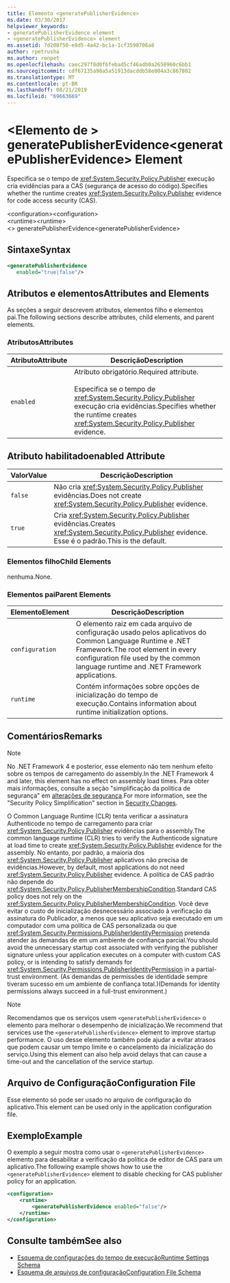 ```yaml
---
title: Elemento <generatePublisherEvidence>
ms.date: 03/30/2017
helpviewer_keywords:
- generatePublisherEvidence element
- <generatePublisherEvidence> element
ms.assetid: 7d208f50-e8d5-4a42-bc1a-1cf3590706a8
author: rpetrusha
ms.author: ronpet
ms.openlocfilehash: caec297f8d0f6febad5cf46adb0a2658960c6bb1
ms.sourcegitcommit: cdf67135a98a5a51913dacddb58e004a3c867802
ms.translationtype: MT
ms.contentlocale: pt-BR
ms.lasthandoff: 08/21/2019
ms.locfileid: "69663669"
---
```

# <a name="generatepublisherevidence-element"></a><span data-ttu-id="f83f7-102">\<Elemento de > generatePublisherEvidence</span><span class="sxs-lookup"><span data-stu-id="f83f7-102">\<generatePublisherEvidence> Element</span></span>
<span data-ttu-id="f83f7-103">Especifica se o tempo de <xref:System.Security.Policy.Publisher> execução cria evidências para a CAS (segurança de acesso do código).</span><span class="sxs-lookup"><span data-stu-id="f83f7-103">Specifies whether the runtime creates <xref:System.Security.Policy.Publisher> evidence for code access security (CAS).</span></span>  
  
 <span data-ttu-id="f83f7-104">\<configuration></span><span class="sxs-lookup"><span data-stu-id="f83f7-104">\<configuration></span></span>  
<span data-ttu-id="f83f7-105">\<runtime></span><span class="sxs-lookup"><span data-stu-id="f83f7-105">\<runtime></span></span>  
<span data-ttu-id="f83f7-106">\<> generatePublisherEvidence</span><span class="sxs-lookup"><span data-stu-id="f83f7-106">\<generatePublisherEvidence></span></span>  
  
## <a name="syntax"></a><span data-ttu-id="f83f7-107">Sintaxe</span><span class="sxs-lookup"><span data-stu-id="f83f7-107">Syntax</span></span>  
  
```xml  
<generatePublisherEvidence    
   enabled="true|false"/>  
```  
  
## <a name="attributes-and-elements"></a><span data-ttu-id="f83f7-108">Atributos e elementos</span><span class="sxs-lookup"><span data-stu-id="f83f7-108">Attributes and Elements</span></span>  
 <span data-ttu-id="f83f7-109">As seções a seguir descrevem atributos, elementos filho e elementos pai.</span><span class="sxs-lookup"><span data-stu-id="f83f7-109">The following sections describe attributes, child elements, and parent elements.</span></span>  
  
### <a name="attributes"></a><span data-ttu-id="f83f7-110">Atributos</span><span class="sxs-lookup"><span data-stu-id="f83f7-110">Attributes</span></span>  
  
|<span data-ttu-id="f83f7-111">Atributo</span><span class="sxs-lookup"><span data-stu-id="f83f7-111">Attribute</span></span>|<span data-ttu-id="f83f7-112">Descrição</span><span class="sxs-lookup"><span data-stu-id="f83f7-112">Description</span></span>|  
|---------------|-----------------|  
|`enabled`|<span data-ttu-id="f83f7-113">Atributo obrigatório.</span><span class="sxs-lookup"><span data-stu-id="f83f7-113">Required attribute.</span></span><br /><br /> <span data-ttu-id="f83f7-114">Especifica se o tempo de <xref:System.Security.Policy.Publisher> execução cria evidências.</span><span class="sxs-lookup"><span data-stu-id="f83f7-114">Specifies whether the runtime creates <xref:System.Security.Policy.Publisher> evidence.</span></span>|  
  
## <a name="enabled-attribute"></a><span data-ttu-id="f83f7-115">Atributo habilitado</span><span class="sxs-lookup"><span data-stu-id="f83f7-115">enabled Attribute</span></span>  
  
|<span data-ttu-id="f83f7-116">Valor</span><span class="sxs-lookup"><span data-stu-id="f83f7-116">Value</span></span>|<span data-ttu-id="f83f7-117">Descrição</span><span class="sxs-lookup"><span data-stu-id="f83f7-117">Description</span></span>|  
|-----------|-----------------|  
|`false`|<span data-ttu-id="f83f7-118">Não cria <xref:System.Security.Policy.Publisher> evidências.</span><span class="sxs-lookup"><span data-stu-id="f83f7-118">Does not create <xref:System.Security.Policy.Publisher> evidence.</span></span>|  
|`true`|<span data-ttu-id="f83f7-119">Cria <xref:System.Security.Policy.Publisher> evidências.</span><span class="sxs-lookup"><span data-stu-id="f83f7-119">Creates <xref:System.Security.Policy.Publisher> evidence.</span></span> <span data-ttu-id="f83f7-120">Esse é o padrão.</span><span class="sxs-lookup"><span data-stu-id="f83f7-120">This is the default.</span></span>|  
  
### <a name="child-elements"></a><span data-ttu-id="f83f7-121">Elementos filho</span><span class="sxs-lookup"><span data-stu-id="f83f7-121">Child Elements</span></span>  
 <span data-ttu-id="f83f7-122">nenhuma.</span><span class="sxs-lookup"><span data-stu-id="f83f7-122">None.</span></span>  
  
### <a name="parent-elements"></a><span data-ttu-id="f83f7-123">Elementos pai</span><span class="sxs-lookup"><span data-stu-id="f83f7-123">Parent Elements</span></span>  
  
|<span data-ttu-id="f83f7-124">Elemento</span><span class="sxs-lookup"><span data-stu-id="f83f7-124">Element</span></span>|<span data-ttu-id="f83f7-125">Descrição</span><span class="sxs-lookup"><span data-stu-id="f83f7-125">Description</span></span>|  
|-------------|-----------------|  
|`configuration`|<span data-ttu-id="f83f7-126">O elemento raiz em cada arquivo de configuração usado pelos aplicativos do Common Language Runtime e .NET Framework.</span><span class="sxs-lookup"><span data-stu-id="f83f7-126">The root element in every configuration file used by the common language runtime and .NET Framework applications.</span></span>|  
|`runtime`|<span data-ttu-id="f83f7-127">Contém informações sobre opções de inicialização do tempo de execução.</span><span class="sxs-lookup"><span data-stu-id="f83f7-127">Contains information about runtime initialization options.</span></span>|  
  
## <a name="remarks"></a><span data-ttu-id="f83f7-128">Comentários</span><span class="sxs-lookup"><span data-stu-id="f83f7-128">Remarks</span></span>  
  
> [!NOTE]
>  <span data-ttu-id="f83f7-129">No .NET Framework 4 e posterior, esse elemento não tem nenhum efeito sobre os tempos de carregamento do assembly.</span><span class="sxs-lookup"><span data-stu-id="f83f7-129">In the .NET Framework 4 and later, this element has no effect on assembly load times.</span></span> <span data-ttu-id="f83f7-130">Para obter mais informações, consulte a seção "simplificação da política de segurança" em [alterações de segurança](../../../security/security-changes.md).</span><span class="sxs-lookup"><span data-stu-id="f83f7-130">For more information, see the "Security Policy Simplification" section in [Security Changes](../../../security/security-changes.md).</span></span>  
  
 <span data-ttu-id="f83f7-131">O Common Language Runtime (CLR) tenta verificar a assinatura Authenticode no tempo de carregamento para criar <xref:System.Security.Policy.Publisher> evidências para o assembly.</span><span class="sxs-lookup"><span data-stu-id="f83f7-131">The common language runtime (CLR) tries to verify the Authenticode signature at load time to create <xref:System.Security.Policy.Publisher> evidence for the assembly.</span></span> <span data-ttu-id="f83f7-132">No entanto, por padrão, a maioria dos <xref:System.Security.Policy.Publisher> aplicativos não precisa de evidências.</span><span class="sxs-lookup"><span data-stu-id="f83f7-132">However, by default, most applications do not need <xref:System.Security.Policy.Publisher> evidence.</span></span> <span data-ttu-id="f83f7-133">A política de CAS padrão não depende do <xref:System.Security.Policy.PublisherMembershipCondition>.</span><span class="sxs-lookup"><span data-stu-id="f83f7-133">Standard CAS policy does not rely on the <xref:System.Security.Policy.PublisherMembershipCondition>.</span></span> <span data-ttu-id="f83f7-134">Você deve evitar o custo de inicialização desnecessário associado à verificação da assinatura do Publicador, a menos que seu aplicativo seja executado em um computador com uma política de CAS personalizada ou que <xref:System.Security.Permissions.PublisherIdentityPermission> pretenda atender às demandas de em um ambiente de confiança parcial.</span><span class="sxs-lookup"><span data-stu-id="f83f7-134">You should avoid the unnecessary startup cost associated with verifying the publisher signature unless your application executes on a computer with custom CAS policy, or is intending to satisfy demands for <xref:System.Security.Permissions.PublisherIdentityPermission> in a partial-trust environment.</span></span> <span data-ttu-id="f83f7-135">(As demandas de permissões de identidade sempre tiveram sucesso em um ambiente de confiança total.)</span><span class="sxs-lookup"><span data-stu-id="f83f7-135">(Demands for identity permissions always succeed in a full-trust environment.)</span></span>  
  
> [!NOTE]
>  <span data-ttu-id="f83f7-136">Recomendamos que os serviços usem `<generatePublisherEvidence>` o elemento para melhorar o desempenho de inicialização.</span><span class="sxs-lookup"><span data-stu-id="f83f7-136">We recommend that services use the `<generatePublisherEvidence>` element to improve startup performance.</span></span>  <span data-ttu-id="f83f7-137">O uso desse elemento também pode ajudar a evitar atrasos que podem causar um tempo limite e o cancelamento da inicialização do serviço.</span><span class="sxs-lookup"><span data-stu-id="f83f7-137">Using this element can also help avoid delays that can cause a time-out and the cancellation of the service startup.</span></span>  
  
## <a name="configuration-file"></a><span data-ttu-id="f83f7-138">Arquivo de Configuração</span><span class="sxs-lookup"><span data-stu-id="f83f7-138">Configuration File</span></span>  
 <span data-ttu-id="f83f7-139">Esse elemento só pode ser usado no arquivo de configuração do aplicativo.</span><span class="sxs-lookup"><span data-stu-id="f83f7-139">This element can be used only in the application configuration file.</span></span>  
  
## <a name="example"></a><span data-ttu-id="f83f7-140">Exemplo</span><span class="sxs-lookup"><span data-stu-id="f83f7-140">Example</span></span>  
 <span data-ttu-id="f83f7-141">O exemplo a seguir mostra como usar o `<generatePublisherEvidence>` elemento para desabilitar a verificação da política de editor de CAS para um aplicativo.</span><span class="sxs-lookup"><span data-stu-id="f83f7-141">The following example shows how to use the `<generatePublisherEvidence>` element to disable checking for CAS publisher policy for an application.</span></span>  
  
```xml  
<configuration>  
    <runtime>  
        <generatePublisherEvidence enabled="false"/>  
    </runtime>  
</configuration>  
```  
  
## <a name="see-also"></a><span data-ttu-id="f83f7-142">Consulte também</span><span class="sxs-lookup"><span data-stu-id="f83f7-142">See also</span></span>

- [<span data-ttu-id="f83f7-143">Esquema de configurações do tempo de execução</span><span class="sxs-lookup"><span data-stu-id="f83f7-143">Runtime Settings Schema</span></span>](index.md)
- [<span data-ttu-id="f83f7-144">Esquema de arquivos de configuração</span><span class="sxs-lookup"><span data-stu-id="f83f7-144">Configuration File Schema</span></span>](../index.md)
